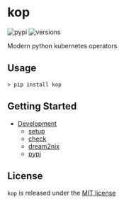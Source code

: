 # kop
![pypi](https://img.shields.io/pypi/v/kop.svg)
![versions](https://img.shields.io/pypi/pyversions/kop.svg)

Modern python kubernetes operators

## Usage

```console
> pip install kop
```

## Getting Started

- [Development](./docs/DEVELOPMENT.md)
  - [setup](./docs/DEVELOPMENT.md#setup)
  - [check](./docs/DEVELOPMENT.md#check)
  - [dream2nix](./docs/DEVELOPMENT.md#dream2nix)
  - [pypi](./docs/DEVELOPMENT.md#pypi)

## License

`kop` is released under the [MIT license](./LICENSE)
